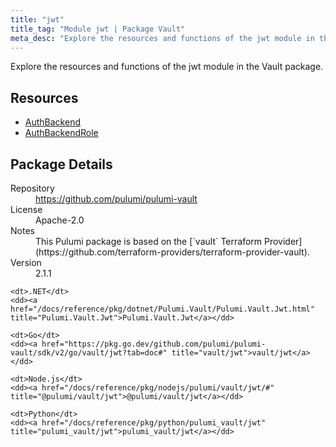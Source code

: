```yaml
---
title: "jwt"
title_tag: "Module jwt | Package Vault"
meta_desc: "Explore the resources and functions of the jwt module in the Vault package."
---
```


<!-- WARNING: this file was generated by Pulumi Docs Generator. -->
<!-- Do not edit by hand unless you're certain you know what you are doing! -->

Explore the resources and functions of the jwt module in the Vault package.

<h2 id="resources">Resources</h2>
<ul class="api">
    <li><a href="authbackend" title="AuthBackend"><span class="symbol resource"></span>AuthBackend</a></li>
    <li><a href="authbackendrole" title="AuthBackendRole"><span class="symbol resource"></span>AuthBackendRole</a></li>
</ul>

<h2 id="package-details">Package Details</h2>
<dl class="package-details">
	<dt>Repository</dt>
	<dd><a href="https://github.com/pulumi/pulumi-vault">https://github.com/pulumi/pulumi-vault</a></dd>
	<dt>License</dt>
	<dd>Apache-2.0</dd>
	<dt>Notes</dt>
	<dd>This Pulumi package is based on the [`vault` Terraform Provider](https://github.com/terraform-providers/terraform-provider-vault).</dd>
	<dt>Version</dt>
	<dd>2.1.1</dd>
</dl>



<dl class="tabular">

    <dt>.NET</dt>
    <dd><a href="/docs/reference/pkg/dotnet/Pulumi.Vault/Pulumi.Vault.Jwt.html" title="Pulumi.Vault.Jwt">Pulumi.Vault.Jwt</a></dd>

    <dt>Go</dt>
    <dd><a href="https://pkg.go.dev/github.com/pulumi/pulumi-vault/sdk/v2/go/vault/jwt?tab=doc#" title="vault/jwt">vault/jwt</a></dd>

    <dt>Node.js</dt>
    <dd><a href="/docs/reference/pkg/nodejs/pulumi/vault/jwt/#" title="@pulumi/vault/jwt">@pulumi/vault/jwt</a></dd>

    <dt>Python</dt>
    <dd><a href="/docs/reference/pkg/python/pulumi_vault/jwt" title="pulumi_vault/jwt">pulumi_vault/jwt</a></dd>

</dl>

